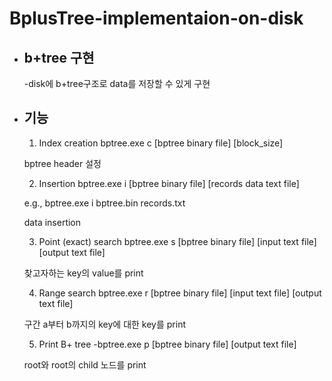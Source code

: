 # BplusTree-implementaion-on-disk


* ## b+tree 구현
  -disk에 b+tree구조로 data를 저장할 수 있게 구현

* ## 기능
  1. Index creation
    bptree.exe c [bptree binary file] [block_size]
    
    bptree header 설정
    
    
    
  2. Insertion
    bptree.exe i [bptree binary file] [records data text file]
    
    e.g., bptree.exe i bptree.bin records.txt
    
    data insertion

  3. Point (exact) search
    bptree.exe s [bptree binary file] [input text file] [output text file]
    
    찾고자하는 key의 value를 print
    
    

  4. Range search
    bptree.exe r [bptree binary file] [input text file] [output text file]
    
    구간 a부터 b까지의 key에 대한 key를 print
    

  5. Print B+ tree
    -bptree.exe p [bptree binary file] [output text file]
    
    root와 root의 child 노드를 print
    
